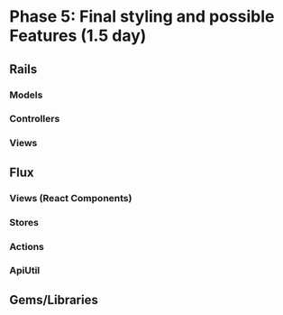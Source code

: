 # Phase 5: Final styling and possible Features (1.5 day)

## Rails
### Models

### Controllers

### Views

## Flux
### Views (React Components)


### Stores

### Actions


### ApiUtil


## Gems/Libraries
